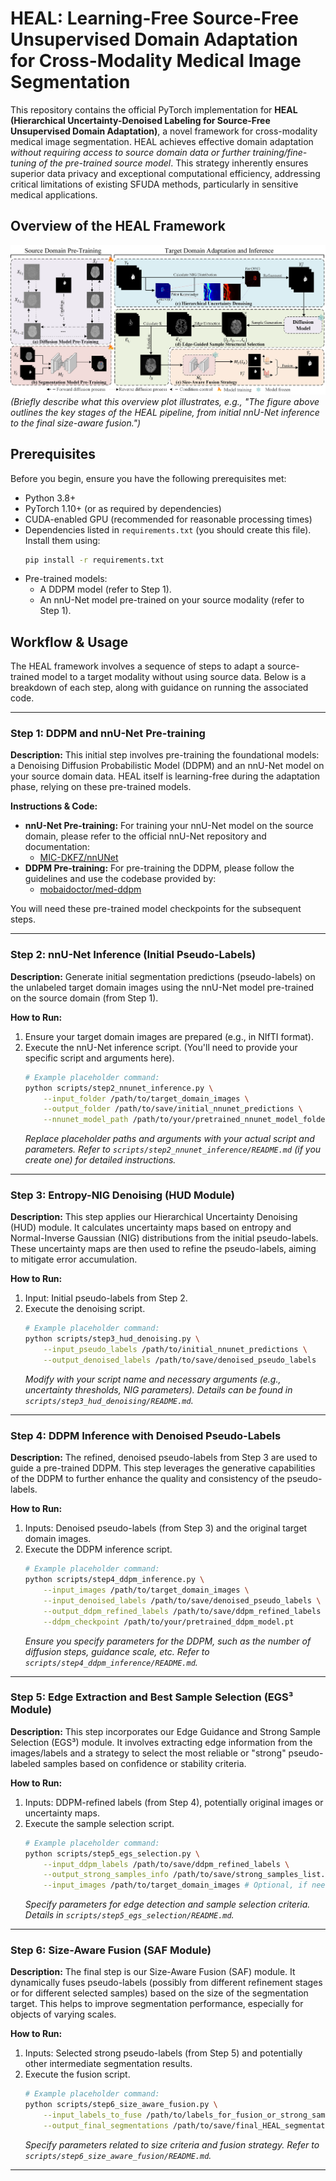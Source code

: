 # HEAL: Learning-Free Source-Free Unsupervised Domain Adaptation for Cross-Modality Medical Image Segmentation

This repository contains the official PyTorch implementation for **HEAL (Hierarchical Uncertainty-Denoised Labeling for Source-Free Unsupervised Domain Adaptation)**, a novel framework for cross-modality medical image segmentation. HEAL achieves effective domain adaptation *without requiring access to source domain data or further training/fine-tuning of the pre-trained source model*. This strategy inherently ensures superior data privacy and exceptional computational efficiency, addressing critical limitations of existing SFUDA methods, particularly in sensitive medical applications.

## Overview of the HEAL Framework

![Overview of HEAL Framework](images/overview.png)
*(Briefly describe what this overview plot illustrates, e.g., "The figure above outlines the key stages of the HEAL pipeline, from initial nnU-Net inference to the final size-aware fusion.")*

## Prerequisites

Before you begin, ensure you have the following prerequisites met:
* Python 3.8+
* PyTorch 1.10+ (or as required by dependencies)
* CUDA-enabled GPU (recommended for reasonable processing times)
* Dependencies listed in `requirements.txt` (you should create this file). Install them using:
    ```bash
    pip install -r requirements.txt
    ```
* Pre-trained models:
    * A DDPM model (refer to Step 1).
    * An nnU-Net model pre-trained on your source modality (refer to Step 1).

## Workflow & Usage

The HEAL framework involves a sequence of steps to adapt a source-trained model to a target modality without using source data. Below is a breakdown of each step, along with guidance on running the associated code.

---

### Step 1: DDPM and nnU-Net Pre-training

**Description:**
This initial step involves pre-training the foundational models: a Denoising Diffusion Probabilistic Model (DDPM) and an nnU-Net model on your source domain data. HEAL itself is learning-free during the adaptation phase, relying on these pre-trained models.

**Instructions & Code:**
* **nnU-Net Pre-training:** For training your nnU-Net model on the source domain, please refer to the official nnU-Net repository and documentation:
    * [MIC-DKFZ/nnUNet](https://github.com/MIC-DKFZ/nnUNet)
* **DDPM Pre-training:** For pre-training the DDPM, please follow the guidelines and use the codebase provided by:
    * [mobaidoctor/med-ddpm](https://github.com/mobaidoctor/med-ddpm)

You will need these pre-trained model checkpoints for the subsequent steps.

---

### Step 2: nnU-Net Inference (Initial Pseudo-Labels)

**Description:**
Generate initial segmentation predictions (pseudo-labels) on the unlabeled target domain images using the nnU-Net model pre-trained on the source domain (from Step 1).

**How to Run:**
1.  Ensure your target domain images are prepared (e.g., in NIfTI format).
2.  Execute the nnU-Net inference script. (You'll need to provide your specific script and arguments here).
    ```bash
    # Example placeholder command:
    python scripts/step2_nnunet_inference.py \
        --input_folder /path/to/target_domain_images \
        --output_folder /path/to/save/initial_nnunet_predictions \
        --nnunet_model_path /path/to/your/pretrained_nnunet_model_folder
    ```
    *Replace placeholder paths and arguments with your actual script and parameters.*
    *Refer to `scripts/step2_nnunet_inference/README.md` (if you create one) for detailed instructions.*

---

### Step 3: Entropy-NIG Denoising (HUD Module)

**Description:**
This step applies our Hierarchical Uncertainty Denoising (HUD) module. It calculates uncertainty maps based on entropy and Normal-Inverse Gaussian (NIG) distributions from the initial pseudo-labels. These uncertainty maps are then used to refine the pseudo-labels, aiming to mitigate error accumulation.

**How to Run:**
1.  Input: Initial pseudo-labels from Step 2.
2.  Execute the denoising script.
    ```bash
    # Example placeholder command:
    python scripts/step3_hud_denoising.py \
        --input_pseudo_labels /path/to/initial_nnunet_predictions \
        --output_denoised_labels /path/to/save/denoised_pseudo_labels
    ```
    *Modify with your script name and necessary arguments (e.g., uncertainty thresholds, NIG parameters).*
    *Details can be found in `scripts/step3_hud_denoising/README.md`.*

---

### Step 4: DDPM Inference with Denoised Pseudo-Labels

**Description:**
The refined, denoised pseudo-labels from Step 3 are used to guide a pre-trained DDPM. This step leverages the generative capabilities of the DDPM to further enhance the quality and consistency of the pseudo-labels.

**How to Run:**
1.  Inputs: Denoised pseudo-labels (from Step 3) and the original target domain images.
2.  Execute the DDPM inference script.
    ```bash
    # Example placeholder command:
    python scripts/step4_ddpm_inference.py \
        --input_images /path/to/target_domain_images \
        --input_denoised_labels /path/to/save/denoised_pseudo_labels \
        --output_ddpm_refined_labels /path/to/save/ddpm_refined_labels \
        --ddpm_checkpoint /path/to/your/pretrained_ddpm_model.pt
    ```
    *Ensure you specify parameters for the DDPM, such as the number of diffusion steps, guidance scale, etc.*
    *Refer to `scripts/step4_ddpm_inference/README.md`.*

---

### Step 5: Edge Extraction and Best Sample Selection (EGS³ Module)

**Description:**
This step incorporates our Edge Guidance and Strong Sample Selection (EGS³) module. It involves extracting edge information from the images/labels and a strategy to select the most reliable or "strong" pseudo-labeled samples based on confidence or stability criteria.

**How to Run:**
1.  Inputs: DDPM-refined labels (from Step 4), potentially original images or uncertainty maps.
2.  Execute the sample selection script.
    ```bash
    # Example placeholder command:
    python scripts/step5_egs_selection.py \
        --input_ddpm_labels /path/to/save/ddpm_refined_labels \
        --output_strong_samples_info /path/to/save/strong_samples_list.txt \
        --input_images /path/to/target_domain_images # Optional, if needed for edge extraction
    ```
    *Specify parameters for edge detection and sample selection criteria.*
    *Details in `scripts/step5_egs_selection/README.md`.*

---

### Step 6: Size-Aware Fusion (SAF Module)

**Description:**
The final step is our Size-Aware Fusion (SAF) module. It dynamically fuses pseudo-labels (possibly from different refinement stages or for different selected samples) based on the size of the segmentation target. This helps to improve segmentation performance, especially for objects of varying scales.

**How to Run:**
1.  Inputs: Selected strong pseudo-labels (from Step 5) and potentially other intermediate segmentation results.
2.  Execute the fusion script.
    ```bash
    # Example placeholder command:
    python scripts/step6_size_aware_fusion.py \
        --input_labels_to_fuse /path/to/labels_for_fusion_or_strong_samples \
        --output_final_segmentations /path/to/save/final_HEAL_segmentations
    ```
    *Specify parameters related to size criteria and fusion strategy.*
    *Refer to `scripts/step6_size_aware_fusion/README.md`.*

---

## 
